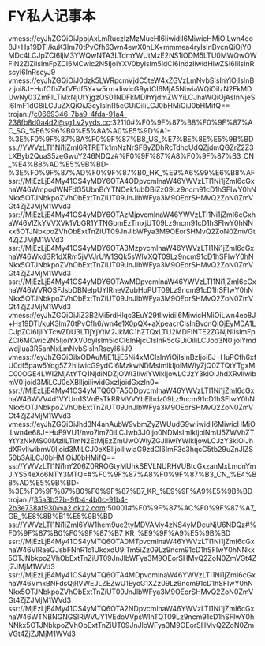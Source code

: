 # FY私人记事本

vmess://eyJhZGQiOiJpbjAxLmRuczIzMzMueHl6IiwidiI6MiwicHMiOiLwn4eo8J+Hs19DTl/kuK3lm70tPvCfh63wn4ewX0hLX+mmmea4ryIsInBvcnQiOjY0MDc4LCJpZCI6IjM3YWQwNTA3LTdmYWUtMzE2NS1iODM5LTU0MWQwOWFiN2ZlZiIsImFpZCI6MCwic2N5IjoiYXV0byIsIm5ldCI6IndzIiwidHlwZSI6IiIsInRscyI6InRscyJ9
vmess://eyJhZGQiOiJ0dzk5LWRpcmVjdC5teW4xZGVzLmNvbSIsInYiOjIsInBzIjoi8J+HufCfh7xfVFdf5Y+w5rm+IiwicG9ydCI6MjA5NiwiaWQiOiIzN2FkMDUwNy03ZmFlLTMxNjUtYjgzOS01NDFkMDlhYjdmZWYiLCJhaWQiOjAsInNjeSI6ImF1dG8iLCJuZXQiOiJ3cyIsInR5cGUiOiIiLCJ0bHMiOiJ0bHMifQ==
trojan://c0669346-7ba9-4fda-91a4-238fb8d0a4d2@sg1.v2yyds.cc:32110#%F0%9F%87%B8%F0%9F%87%AC_SG_%E6%96%B0%E5%8A%A0%E5%9D%A1-%3E%F0%9F%87%BA%F0%9F%87%B8_US_%E7%BE%8E%E5%9B%BD
ss://YWVzLTI1Ni1jZmI6RTRETk1mNzNrSFByZDhRcTdhcUdQZjdmQGZrZ2Z3LXByb2QuaS5zeGwuY246NDQz#%F0%9F%87%A8%F0%9F%87%B3_CN_%E4%B8%AD%E5%9B%BD-%3E%F0%9F%87%AD%F0%9F%87%B0_HK_%E9%A6%99%E6%B8%AF
ssr://MjEzLjE4My41OS4yMDY6OTA4ODpvcmlnaW46YWVzLTI1Ni1jZmI6cGxhaW46WmpodWNFdG5UbnBrYTNOek1ubDBiZz09Lz9ncm91cD1hSFIwY0hNNkx5OTJNbkpoZVhObExtTnZiUT09JnJlbWFya3M9OEorSHMvQ2ZoN0ZmVGt4ZjZJMjM1WVd3
ssr://MjEzLjE4My41OS4yMDY6OTAzMjpvcmlnaW46YWVzLTI1Ni1jZmI6cGxhaW46VlZkYVVXVk1VbGR1YTNGbmEzTmxjUT09Lz9ncm91cD1hSFIwY0hNNkx5OTJNbkpoZVhObExtTnZiUT09JnJlbWFya3M9OEorSHMvQ2ZoN0ZmVGt4ZjZJMjM1WVd3
ssr://MjEzLjE4My41OS4yMDY6OTA3MzpvcmlnaW46YWVzLTI1Ni1jZmI6cGxhaW46WkdGR1dXRm5jVVJrUW1SQk5sWlVXQT09Lz9ncm91cD1hSFIwY0hNNkx5OTJNbkpoZVhObExtTnZiUT09JnJlbWFya3M9OEorSHMvQ2ZoN0ZmVGt4ZjZJMjM1WVd3
ssr://MjEzLjE4My41OS4yMDY6OTAwMDpvcmlnaW46YWVzLTI1Ni1jZmI6cGxhaW46WVROSFJsbDBNelpUYlRneVZubHpPUT09Lz9ncm91cD1hSFIwY0hNNkx5OTJNbkpoZVhObExtTnZiUT09JnJlbWFya3M9OEorSHMvQ2ZoN0ZmVGt4ZjZJMjM1WVd3
vmess://eyJhZGQiOiJiZ3B2Mi5rdHlqc3EuY29tIiwidiI6MiwicHMiOiLwn4eo8J+Hs19DTl/kuK3lm70tPvCfh6/wn4e1X0pQX+aXpeacrCIsInBvcnQiOjEyMDA1LCJpZCI6IjllYTcwZDU3LTljYjYtM2JkMC1hZTQxLTU2MDFlNTE2ZGNjNiIsImFpZCI6MCwic2N5IjoiYXV0byIsIm5ldCI6InRjcCIsInR5cGUiOiIiLCJob3N0IjoiYmdwdjIua3R5anNxLmNvbSIsInRscyI6IiJ9
vmess://eyJhZGQiOiIxODAuMjE1LjE5Ni4xMCIsInYiOjIsInBzIjoi8J+HuPCfh6xfU0df5paw5Yqg5Z2hIiwicG9ydCI6MzkwNDMsImlkIjoiMWIyZjQ0ZTQtYTgxMC00OGE4LWI2MjAtYTQ1NjdiNDZjOWI3IiwiYWlkIjowLCJzY3kiOiJhdXRvIiwibmV0Ijoid3MiLCJ0eXBlIjoiIiwidGxzIjoidGxzIn0=
ssr://MjEzLjE4My41OS4yMTQ6OTA5ODpvcmlnaW46YWVzLTI1Ni1jZmI6cGxhaW46WVV4d1VYUm1SVnBsTkRRMVVYbElhdz09Lz9ncm91cD1hSFIwY0hNNkx5OTJNbkpoZVhObExtTnZiUT09JnJlbWFya3M9OEorSHMvQ2ZoN0ZmVGt4ZjZJMjM1WVd3
vmess://eyJhZGQiOiJhd3N4anAubW9vbmZyZWUudG9wIiwidiI6MiwicHMiOiLwn4e68J+HuF9VU1/nvo7lm70iLCJwb3J0Ijo0NDMsImlkIjoiNmU5ZWVhZTYtYzNkMS00MzllLTlmN2EtMjEzZmUwOWIyZGJlIiwiYWlkIjowLCJzY3kiOiJhdXRvIiwibmV0Ijoid3MiLCJ0eXBlIjoiIiwiaG9zdCI6ImF3c3hqcC5tb29uZnJlZS50b3AiLCJ0bHMiOiJ0bHMifQ==
ss://YWVzLTI1Ni1nY206Z0RROGtyMUhkSEVLNURHVUBtcGxzanMxLmdnYmJiYS54eXo6NTY3MTQ=#%F0%9F%87%A8%F0%9F%87%B3_CN_%E4%B8%AD%E5%9B%BD-%3E%F0%9F%87%B0%F0%9F%87%B7_KR_%E9%9F%A9%E5%9B%BD
trojan://35a3b37b-9fb4-4b0c-91b4-2b3e738af930@a2.okz2.com:50001#%F0%9F%87%AC%F0%9F%87%A7_GB_%E8%8B%B1%E5%9B%BD
ss://YWVzLTI1Ni1jZmI6YW1hem9uc2tyMDVAMy4zNS4yMDcuNjU6NDQz#%F0%9F%87%B0%F0%9F%87%B7_KR_%E9%9F%A9%E5%9B%BD
ssr://MjEzLjE4My41OS4yMTQ6OTA0MTpvcmlnaW46YWVzLTI1Ni1jZmI6cGxhaW46VlRaeGJsbFNhR1o1UkcxdU9ITm5iZz09Lz9ncm91cD1hSFIwY0hNNkx5OTJNbkpoZVhObExtTnZiUT09JnJlbWFya3M9OEorSHMvQ2ZoN0ZmVGt4ZjZJMjM1WVd3
ssr://MjEzLjE4My41OS4yMTQ6OTA4MDpvcmlnaW46YWVzLTI1Ni1jZmI6cGxhaW46VmxBNFdsQjRVWEJLZEZwU1EycG1XZz09Lz9ncm91cD1hSFIwY0hNNkx5OTJNbkpoZVhObExtTnZiUT09JnJlbWFya3M9OEorSHMvQ2ZoN0ZmVGt4ZjZJMjM1WVd3
ssr://MjEzLjE4My41OS4yMTQ6OTA2NDpvcmlnaW46YWVzLTI1Ni1jZmI6cGxhaW46WTNBNGNGSlRWVUY1VEdoVVpsWlhTQT09Lz9ncm91cD1hSFIwY0hNNkx5OTJNbkpoZVhObExtTnZiUT09JnJlbWFya3M9OEorSHMvQ2ZoN0ZmVGt4ZjZJMjM1WVd3
